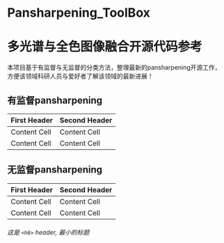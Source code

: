 # Pansharpening_ToolBox
# 多光谱与全色图像融合开源代码参考
本项目基于有监督与无监督的分类方法，整理最新的pansharpening开源工作，方便该领域科研人员与爱好者了解该领域的最新进展！
## 有监督pansharpening

| First Header  | Second Header |
| ------------- | ------------- |
| Content Cell  | Content Cell  |
| Content Cell  | Content Cell  |
## 无监督pansharpening

| First Header  | Second Header |
| ------------- | ------------- |
| Content Cell  | Content Cell  |
| Content Cell  | Content Cell  |
###### 这是 `<h6>` header, 最小的标题
